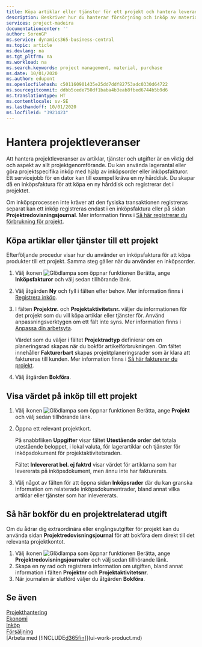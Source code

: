 ```yaml
---
title: Köpa artiklar eller tjänster för ett projekt och hantera leveranser | Microsoft Docs
description: Beskriver hur du hanterar försörjning och inköp av material och tjänster för projekt.
services: project-madeira
documentationcenter: ''
author: SorenGP
ms.service: dynamics365-business-central
ms.topic: article
ms.devlang: na
ms.tgt_pltfrm: na
ms.workload: na
ms.search.keywords: project management, material, purchase
ms.date: 10/01/2020
ms.author: edupont
ms.openlocfilehash: c501160901435e25dd7ddf82753adc0330d64722
ms.sourcegitcommit: ddbb5cede750df1baba4b3eab8fbed6744b5b9d6
ms.translationtype: HT
ms.contentlocale: sv-SE
ms.lasthandoff: 10/01/2020
ms.locfileid: "3921423"
---
```

# <a name="manage-job-supplies"></a>Hantera projektleveranser
Att hantera projektleveranser av artiklar, tjänster och utgifter är en viktig del och aspekt av allt projektgenomförande. Du kan använda lagerantal eller göra projektspecifika inköp med hjälp av inköpsorder eller inköpsfakturor. Ett servicejobb för en dator kan till exempel kräva en ny hårddisk. Du skapar då en inköpsfaktura för att köpa en ny hårddisk och registrerar det i projektet.

Om inköpsprocessen inte kräver att den fysiska transaktionen registreras separat kan ett inköp registreras endast i en inköpsfaktura eller på sidan **Projektredovisningsjournal**. Mer information finns i [Så här registrerar du förbrukning för projekt](projects-how-record-job-usage.md).

## <a name="to-purchase-items-or-services-for-a-job"></a>Köpa artiklar eller tjänster till ett projekt
Efterföljande procedur visar hur du använder en inköpsfaktura för att köpa produkter till ett projekt. Samma steg gäller när du använder en inköpsorder.  

1. Välj ikonen ![Glödlampa som öppnar funktionen Berätta](media/ui-search/search_small.png "Berätta vad du vill göra"), ange **Inköpsfakturor** och välj sedan tillhörande länk.  
2. Välj åtgärden **Ny** och fyll i fälten efter behov. Mer information finns i [Registrera inköp](purchasing-how-record-purchases.md).
3. I fälten **Projektnr.** och **Projektaktivitetsnr.** väljer du informationen för det projekt som du vill köpa artiklar eller tjänster för. Använd anpassningsverktygen om ett fält inte syns. Mer information finns i [Anpassa din arbetsyta](ui-personalization-user.md).

    Värdet som du väljer i fältet **Projektradtyp** definierar om en planeringsrad skapas när du bokför artikelförbrukningen. Om fältet innehåller **Fakturerbart** skapas projektplaneringsrader som är klara att faktureras till kunden. Mer information finns i [Så här fakturerar du projekt](projects-how-invoice-jobs.md).
4. Välj åtgärden **Bokföra**.

## <a name="to-view-the-value-of-purchases-for-a-job"></a>Visa värdet på inköp till ett projekt
1. Välj ikonen ![Glödlampa som öppnar funktionen Berätta](media/ui-search/search_small.png "Berätta vad du vill göra"), ange **Projekt** och välj sedan tillhörande länk.
2. Öppna ett relevant projektkort.

    På snabbfliken **Uppgifter** visar fältet **Utestående order** det totala utestående beloppet, i lokal valuta, för lagerartiklar och tjänster för inköpsdokument för projektaktivitetsraden.  

    Fältet **Inlevererat bel. ej faktrd** visar värdet för artiklarna som har levererats på inköpsdokument, men ännu inte har fakturerats.  
3. Välj något av fälten för att öppna sidan **Inköpsrader** där du kan granska information om relaterade inköpsdokumentrader, bland annat vilka artiklar eller tjänster som har inlevererats.

## <a name="to-post-a-job-related-expense"></a>Så här bokför du en projektrelaterad utgift
Om du ådrar dig extraordinära eller engångsutgifter för projekt kan du använda sidan **Projektredovisningsjournal** för att bokföra dem direkt till det relevanta projektkontot.

1. Välj ikonen ![Glödlampa som öppnar funktionen Berätta](media/ui-search/search_small.png "Berätta vad du vill göra"), ange **Projektredovisningsjournaler** och välj sedan tillhörande länk.  
2. Skapa en ny rad och registrera information om utgiften, bland annat information i fälten **Projektnr** och **Projektaktivitetsnr**.  
3. När journalen är slutförd väljer du åtgärden **Bokföra**.

## <a name="see-also"></a>Se även
[Projekthantering](projects-manage-projects.md)  
[Ekonomi](finance.md)  
[Inköp](purchasing-manage-purchasing.md)         
[Försäljning](sales-manage-sales.md)      
[Arbeta med [!INCLUDE[d365fin](includes/d365fin_md.md)]](ui-work-product.md)  
